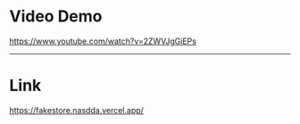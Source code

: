 # Video Demo

https://www.youtube.com/watch?v=2ZWVJgGiEPs

---

# Link

https://fakestore.nasdda.vercel.app/


